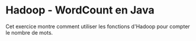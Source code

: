 # Hadoop - WordCount en Java

Cet exercice montre comment utiliser les fonctions d'Hadoop pour compter le nombre de mots.
